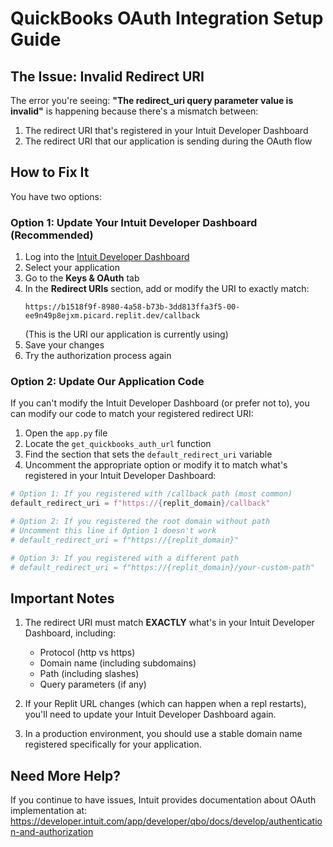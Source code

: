 # QuickBooks OAuth Integration Setup Guide

## The Issue: Invalid Redirect URI

The error you're seeing: **"The redirect_uri query parameter value is invalid"** is happening because there's a mismatch between:
1. The redirect URI that's registered in your Intuit Developer Dashboard
2. The redirect URI that our application is sending during the OAuth flow

## How to Fix It

You have two options:

### Option 1: Update Your Intuit Developer Dashboard (Recommended)

1. Log into the [Intuit Developer Dashboard](https://developer.intuit.com/app/developer/dashboard)
2. Select your application
3. Go to the **Keys & OAuth** tab
4. In the **Redirect URIs** section, add or modify the URI to exactly match:
   ```
   https://b1518f9f-8980-4a58-b73b-3dd813ffa3f5-00-ee9n49p8ejxm.picard.replit.dev/callback
   ```
   (This is the URI our application is currently using)
5. Save your changes
6. Try the authorization process again

### Option 2: Update Our Application Code

If you can't modify the Intuit Developer Dashboard (or prefer not to), you can modify our code to match your registered redirect URI:

1. Open the `app.py` file
2. Locate the `get_quickbooks_auth_url` function
3. Find the section that sets the `default_redirect_uri` variable
4. Uncomment the appropriate option or modify it to match what's registered in your Intuit Developer Dashboard:

```python
# Option 1: If you registered with /callback path (most common)
default_redirect_uri = f"https://{replit_domain}/callback"

# Option 2: If you registered the root domain without path
# Uncomment this line if Option 1 doesn't work
# default_redirect_uri = f"https://{replit_domain}"

# Option 3: If you registered with a different path
# default_redirect_uri = f"https://{replit_domain}/your-custom-path"
```

## Important Notes

1. The redirect URI must match **EXACTLY** what's in your Intuit Developer Dashboard, including:
   - Protocol (http vs https)
   - Domain name (including subdomains)
   - Path (including slashes)
   - Query parameters (if any)

2. If your Replit URL changes (which can happen when a repl restarts), you'll need to update your Intuit Developer Dashboard again.

3. In a production environment, you should use a stable domain name registered specifically for your application.

## Need More Help?

If you continue to have issues, Intuit provides documentation about OAuth implementation at:
https://developer.intuit.com/app/developer/qbo/docs/develop/authentication-and-authorization
